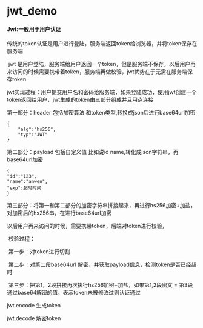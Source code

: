 # jwt_demo
#### Jwt:一般用于用户认证

​	传统的token认证是用户进行登陆，服务端返回token给浏览器，并将token保存在服务端

​	jwt 是用户登陆，服务端给用户返回一个token，但是服务端不保存，以后用户再来访问的时候需要携带着token，服务端再做校验，jwt优势在于无需在服务端保存token

jwt实现过程：用户提交用户名和密码给服务端，如果登陆成功，使用jwt创建一个token返回给用户，jwt生成的token由三部分组成并且用点连接

第一部分：header 包括加密算法 和token类型,转换成json后进行base64url加密

```
{
	"alg":"hs256",
	"typ":"JWT"
}
```

第二部分：payload 包括自定义值 比如说id  name,转化成json字符串，再base64url加密

```
{
"id":"123",
"name":"anwen",
"exp":超时时间
}
```

第三部分：将第一和第二部分的加密字符串拼接起来，再进行hs256加密+加盐，对加密后的hs256串，在进行base64url加密

以后用户再来访问的时候，需要携带token，后端对token进行校验，

​	校验过程：

​	第一步：对token进行切割 

​	第二步：对第二段base64url 解密，并获取payload信息，检测token是否已经超时

​	第三步：把第1，2段拼接再次执行hs256加密+加盐，如果第1,2段密文 = 第3段通过base64解密的值，表示token未被修改过则认证通过

jwt.encode 生成token

jwt.decode 解密token
